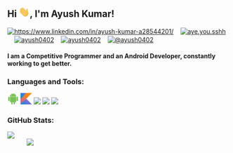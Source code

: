 <h2 >Hi&nbsp;<img src="https://raw.githubusercontent.com/ABSphreak/ABSphreak/master/gifs/Hi.gif" height="24">, I'm Ayush Kumar! </h2>

<p >
<a href="https://www.linkedin.com/in/ayush-kumar-a28544201/" target="blank"><img align="center" src="https://raw.githubusercontent.com/rahuldkjain/github-profile-readme-generator/master/src/images/icons/Social/linked-in-alt.svg" alt="https://www.linkedin.com/in/ayush-kumar-a28544201/" height="27" width="" /></a>&nbsp;&nbsp;&nbsp;
<a href="https://www.facebook.com/aye.you.sshh/" target="blank"><img align="center" src="https://raw.githubusercontent.com/rahuldkjain/github-profile-readme-generator/master/src/images/icons/Social/facebook.svg" alt="aye.you.sshh" height="27" width="" /></a>&nbsp;&nbsp;&nbsp;
<a href="https://www.codechef.com/users/ayush0402" target="blank"><img align="center" src="https://user-images.githubusercontent.com/63065397/123329670-b11a5d00-d55a-11eb-8096-44ca8667f0e3.png" alt="ayush0402" height="27" width="" padding="" /></a>&nbsp;&nbsp;&nbsp;
<a href="https://codeforces.com/profile/ayush0402" target="blank"><img align="center" src="https://logo.clearbit.com/codeforces.com" alt="ayush0402" height="27" width="" /></a>&nbsp;&nbsp;&nbsp;
<a href="https://www.hackerearth.com/@ayush0402" target="blank"><img align="center" src="https://upload.wikimedia.org/wikipedia/commons/e/e8/HackerEarth_logo.png" alt="@ayush0402" height="27" width="" /></a>

</p>
<h4>I am a Competitive Programmer and an Android Developer, constantly working to get better.</h4>



<h3>Languages and Tools:</h3>

<code><img width="26px" src="https://raw.githubusercontent.com/github/explore/80688e429a7d4ef2fca1e82350fe8e3517d3494d/topics/android/android.png"></code>
<code><img width="26px" src="https://raw.githubusercontent.com/github/explore/80688e429a7d4ef2fca1e82350fe8e3517d3494d/topics/kotlin/kotlin.png"></code>
<code><img width="30px" src="https://uxwing.com/wp-content/themes/uxwing/download/10-brands-and-social-media/android-studio.png"></code>
<code><img width="26px" src="https://upload.wikimedia.org/wikipedia/commons/thumb/1/18/ISO_C%2B%2B_Logo.svg/1200px-ISO_C%2B%2B_Logo.svg.png"></code>
<code><img width="26px" src="https://upload.wikimedia.org/wikipedia/en/d/d2/Sublime_Text_3_logo.png"></code>

<h3>GitHub Stats:</h3>
 <a href="https://github.com/ayush0402">
  <img align="left"  width="460px" src="https://github-readme-streak-stats.herokuapp.com/?user=ayush0402&show_icons=true&theme=radical)"/>
</a>
 <a href="https://github.com/ayush0402">
  <img align="right" width="460px" src="https://github-readme-stats.vercel.app/api?username=ayush0402&show_icons=true&theme=radical)"/>
</a>






